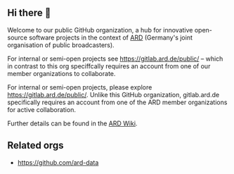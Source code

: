 ## Hi there 👋

Welcome to our public GitHub organization, a hub for innovative open-source software projects in the context of [ARD](https://en.wikipedia.org/wiki/ARD_(broadcaster)) (Germany's joint organisation of public broadcasters). <!-- Here, we collaborate on cutting-edge solutions that shape the future of broadcasting. Discover a range of projects from web technologies to broadcasting tools and join our vibrant community of developers. -->

For internal or semi-open projects see https://gitlab.ard.de/public/ – which in contrast to this org speciffcally requires an account from one of our member organizations to collaborate.

For internal or semi-open projects, please explore https://gitlab.ard.de/public/. Unlike this GitHub organization, gitlab.ard.de specifically requires an account from one of the ARD member organizations for active collaboration.

Further details can be found in the [ARD Wiki](https://confluence.ard.de/display/DEVELOPER/DEVELOPER+Startseite).

<!--

**Here are some ideas to get you started:**

🙋‍♀️ A short introduction - what is your organization all about?
🌈 Contribution guidelines - how can the community get involved?
👩‍💻 Useful resources - where can the community find your docs? Is there anything else the community should know?
🍿 Fun facts - what does your team eat for breakfast?
🧙 Remember, you can do mighty things with the power of [Markdown](https://docs.github.com/github/writing-on-github/getting-started-with-writing-and-formatting-on-github/basic-writing-and-formatting-syntax)
-->

## Related orgs

* https://github.com/ard-data
